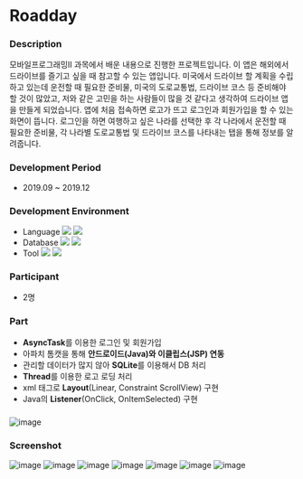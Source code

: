 # Roadday

### Description
모바일프로그래밍II 과목에서 배운 내용으로 진행한 프로젝트입니다. 이 앱은 해외에서 드라이브를 즐기고 싶을 때 참고할 수 있는 앱입니다. 미국에서 드라이브 할 계획을 수립하고 있는데 운전할 때 필요한 준비물, 미국의 도로교통법, 드라이브 코스 등 준비해야 할 것이 많았고, 저와 같은 고민을 하는 사람들이 많을 것 같다고 생각하여 드라이브 앱을 만들게 되었습니다. 앱에 처음 접속하면 로고가 뜨고 로그인과 회원가입을 할 수 있는 화면이 뜹니다. 로그인을 하면 여행하고 싶은 나라를 선택한 후 각 나라에서 운전할 때 필요한 준비물, 각 나라별 도로교통법 및 드라이브 코스를 나타내는 탭을 통해 정보를 알려줍니다. 

### Development Period
- 2019.09 ~ 2019.12

### Development Environment
- Language 
<img src="https://img.shields.io/badge/Java-007396?style=flat-square&logo=Java&logoColor=white"/></a>
<img src="https://img.shields.io/badge/JSP-3766AB?style=flat-square&logo=JSP&logoColor=white"/></a>
- Database 
<img src="https://img.shields.io/badge/MySQL-4479A1?style=flat-square&logo=MySQL&logoColor=white"/></a>
<img src="https://img.shields.io/badge/SQLite-003B57?style=flat-square&logo=SQLite&logoColor=white"/></a>
- Tool 
<img src="https://img.shields.io/badge/Android Studio-3DDC84?style=flat-square&logo=Android Studio&logoColor=white"/></a>
<img src="https://img.shields.io/badge/Eclipse IDE-2C2255?style=flat-square&logo=Eclipse IDE&logoColor=white"/></a>

### Participant
- 2명

### Part
- **AsyncTask**를 이용한 로그인 및 회원가입
- 아파치 톰캣을 통해 **안드로이드(Java)와 이클립스(JSP) 연동**
- 관리할 데이터가 많지 않아 **SQLite**를 이용해서 DB 처리
- **Thread**를 이용한 로고 로딩 처리
- xml 태그로 **Layout**(Linear, Constraint ScrollView) 구현
- Java의 **Listener**(OnClick, OnItemSelected) 구현

###
![image](https://user-images.githubusercontent.com/86348868/174976477-564ed042-12df-41ca-9453-4df8d9c6cdcd.png)


### Screenshot
![image](https://user-images.githubusercontent.com/86348868/158012141-1dd8071c-60e2-4758-a839-e91f160da283.png)
![image](https://user-images.githubusercontent.com/86348868/158012066-dfa631fb-ab87-47f3-a95b-549d7ff89e3e.png)
![image](https://user-images.githubusercontent.com/86348868/158012075-c53590cd-ed7f-45f8-9d7b-e572416bfaa7.png)
![image](https://user-images.githubusercontent.com/86348868/158012046-f76aefc0-fddd-49af-870d-de7b8d991c20.png)
![image](https://user-images.githubusercontent.com/86348868/158012205-4b6f7f4a-0bca-46c3-9491-953bc62153f4.png)
![image](https://user-images.githubusercontent.com/86348868/158012021-12feeb23-33ae-4681-b6e5-2394e73be9d3.png)
![image](https://user-images.githubusercontent.com/86348868/158012012-6b1a6859-0a83-43e3-a97f-9e2c7694a150.png)

